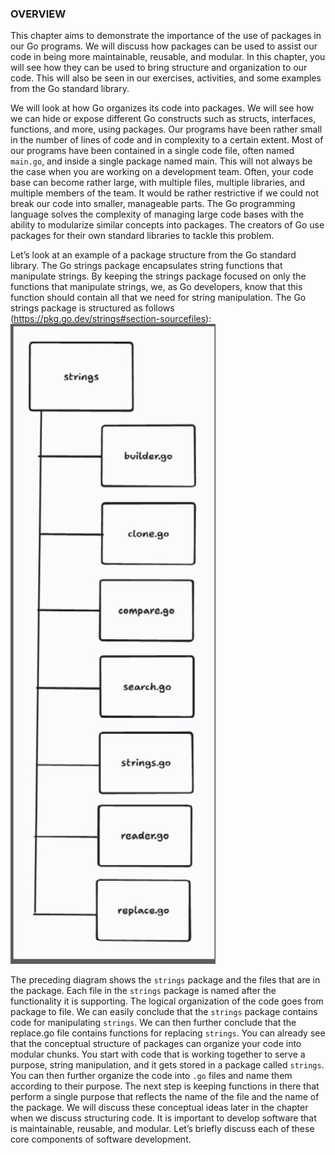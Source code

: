 ### OVERVIEW

This chapter aims to demonstrate the importance of the use of packages in our Go programs. We will discuss how packages can be used to assist our code in being more maintainable, reusable, and modular. In this chapter, you will see how they can be used to bring structure and organization to our code. This will also be seen in our exercises, activities, and some examples from the Go standard library.

We will look at how Go organizes its code into packages. We will see how we can hide or expose different Go constructs such as structs, interfaces, functions, and more, using packages. Our programs have been rather small in the number of lines of code and in complexity to a certain extent. Most of our programs have been contained in a single code file, often named `main.go`, and inside a single package named main. This will not always be the case when you are working on a development team. Often, your code base can become rather large, with multiple files, multiple libraries, and multiple members of the team. It would be rather restrictive if we could not break our code into smaller, manageable parts. The Go programming language solves the complexity of managing large code bases with the ability to modularize similar concepts into packages. The creators of Go use packages for their own standard libraries to tackle this problem.

Let’s look at an example of a package structure from the Go standard library. The Go strings package encapsulates string functions that manipulate strings. By keeping the strings package focused on only the functions that manipulate strings, we, as Go developers, know that this function should contain all that we need for string manipulation.
The Go strings package is structured as follows (https://pkg.go.dev/strings#section-sourcefiles):
![the-strings-package-along-with-the-files-contented-whithin-it](the-strings-package-along-with-the-files-contented-whithin-it.png)

The preceding diagram shows the `strings` package and the files that are in the package. Each file in the `strings` package is named after the functionality it is supporting. The logical organization of the code goes from package to file. We can easily conclude that the `strings` package contains code for manipulating `strings`. We can then further conclude that the replace.go file contains functions for replacing `strings`. You can already see that the conceptual structure of packages can organize your code into modular chunks. You start with code that is working together to serve a purpose, string manipulation, and it gets stored in a package called `strings`. You can then further organize the code into `.go` files and name them according to their purpose. The next step is keeping functions in there that perform a single purpose that reflects the name of the file and the name of the package. We will discuss these conceptual ideas later in the chapter when we discuss structuring code.
It is important to develop software that is maintainable, reusable, and modular. Let’s briefly discuss each of these core components of software development.
